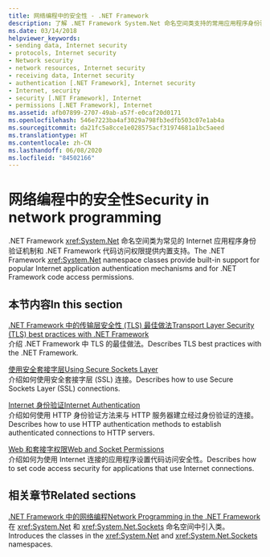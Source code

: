 ```yaml
---
title: 网络编程中的安全性 - .NET Framework
description: 了解 .NET Framework System.Net 命名空间类支持的常用应用程序身份验证机制和代码访问权限。
ms.date: 03/14/2018
helpviewer_keywords:
- sending data, Internet security
- protocols, Internet security
- Network security
- network resources, Internet security
- receiving data, Internet security
- authentication [.NET Framework], Internet security
- Internet, security
- security [.NET Framework], Internet
- permissions [.NET Framework], Internet
ms.assetid: afb07899-2707-49ab-a57f-e0caf20d0171
ms.openlocfilehash: 546e7223ba4af3029a798fb3edfb503c07e1ab4a
ms.sourcegitcommit: da21fc5a8cce1e028575acf31974681a1bc5aeed
ms.translationtype: HT
ms.contentlocale: zh-CN
ms.lasthandoff: 06/08/2020
ms.locfileid: "84502166"
---
```

# <a name="security-in-network-programming"></a><span data-ttu-id="1fa68-103">网络编程中的安全性</span><span class="sxs-lookup"><span data-stu-id="1fa68-103">Security in network programming</span></span>

<span data-ttu-id="1fa68-104">.NET Framework <xref:System.Net> 命名空间类为常见的 Internet 应用程序身份验证机制和 .NET Framework 代码访问权限提供内置支持。</span><span class="sxs-lookup"><span data-stu-id="1fa68-104">The .NET Framework <xref:System.Net> namespace classes provide built-in support for popular Internet application authentication mechanisms and for .NET Framework code access permissions.</span></span>  
  
## <a name="in-this-section"></a><span data-ttu-id="1fa68-105">本节内容</span><span class="sxs-lookup"><span data-stu-id="1fa68-105">In this section</span></span>

[<span data-ttu-id="1fa68-106">.NET Framework 中的传输层安全性 (TLS) 最佳做法</span><span class="sxs-lookup"><span data-stu-id="1fa68-106">Transport Layer Security (TLS) best practices with .NET Framework</span></span>](tls.md)  
<span data-ttu-id="1fa68-107">介绍 .NET Framework 中 TLS 的最佳做法。</span><span class="sxs-lookup"><span data-stu-id="1fa68-107">Describes TLS best practices with the .NET Framework.</span></span>

[<span data-ttu-id="1fa68-108">使用安全套接字层</span><span class="sxs-lookup"><span data-stu-id="1fa68-108">Using Secure Sockets Layer</span></span>](using-secure-sockets-layer.md)  
<span data-ttu-id="1fa68-109">介绍如何使用安全套接字层 (SSL) 连接。</span><span class="sxs-lookup"><span data-stu-id="1fa68-109">Describes how to use Secure Sockets Layer (SSL) connections.</span></span>  
  
[<span data-ttu-id="1fa68-110">Internet 身份验证</span><span class="sxs-lookup"><span data-stu-id="1fa68-110">Internet Authentication</span></span>](internet-authentication.md)  
<span data-ttu-id="1fa68-111">介绍如何使用 HTTP 身份验证方法来与 HTTP 服务器建立经过身份验证的连接。</span><span class="sxs-lookup"><span data-stu-id="1fa68-111">Describes how to use HTTP authentication methods to establish authenticated connections to HTTP servers.</span></span>  
  
[<span data-ttu-id="1fa68-112">Web 和套接字权限</span><span class="sxs-lookup"><span data-stu-id="1fa68-112">Web and Socket Permissions</span></span>](web-and-socket-permissions.md)  
<span data-ttu-id="1fa68-113">介绍如何为使用 Internet 连接的应用程序设置代码访问安全性。</span><span class="sxs-lookup"><span data-stu-id="1fa68-113">Describes how to set code access security for applications that use Internet connections.</span></span>  
  
## <a name="related-sections"></a><span data-ttu-id="1fa68-114">相关章节</span><span class="sxs-lookup"><span data-stu-id="1fa68-114">Related sections</span></span>

[<span data-ttu-id="1fa68-115">.NET Framework 中的网络编程</span><span class="sxs-lookup"><span data-stu-id="1fa68-115">Network Programming in the .NET Framework</span></span>](index.md)  
<span data-ttu-id="1fa68-116">在 <xref:System.Net> 和 <xref:System.Net.Sockets> 命名空间中引入类。</span><span class="sxs-lookup"><span data-stu-id="1fa68-116">Introduces the classes in the <xref:System.Net> and <xref:System.Net.Sockets> namespaces.</span></span>

